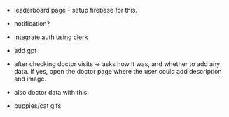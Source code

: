- leaderboard page - setup firebase for this.
- notification?

- integrate auth using clerk
- add gpt

- after checking doctor visits -> asks how it was, and whether to add any data. if yes, open the doctor page where the user could add description and image.
- also doctor data with this.

- puppies/cat gifs
